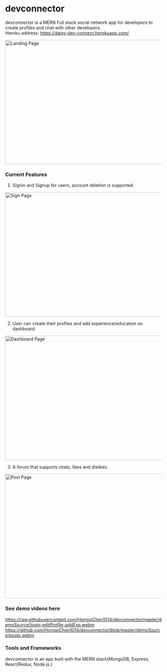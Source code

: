 # devconnector
devconnector is a MERN Full stack social network app for developers to create profiles and chat with other developers.<br />
Heroku address: https://daisy-dev-connect.herokuapp.com/

<img src="https://github.com/HongxiChen1014/devconnector/blob/master/demoSource/Landing.png" alt="Landing Page" width="600" height="400">

### Current Features
1. Signin and Signup for users, account deletion is supported.
<img src="https://github.com/HongxiChen1014/devconnector/blob/master/demoSource/signin.png" alt="Sign Page" width="600" height="400">

2. User can create their profiles and add experience/education on dashboard.
<img src="https://github.com/HongxiChen1014/devconnector/blob/master/demoSource/dashboard.png" alt="Dashboard Page" width="600" height="400">

3. A forum that supports chats, likes and dislikes.
<img src="https://github.com/HongxiChen1014/devconnector/blob/master/demoSource/Posts.png" alt="Post Page" width="600" height="400">

### See demo videos here
https://raw.githubusercontent.com/HongxiChen1014/devconnector/master/demoSource/login-editProfile-addExp.webm
https://github.com/HongxiChen1014/devconnector/blob/master/demoSource/posts.webm

### Tools and Frameworks
devconnector is an app built with the MERN stack(MongoDB, Express, React/Redux, Node.js.)